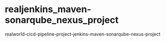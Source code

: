 # realjenkins_maven-sonarqube_nexus_project
realworld-cicd-pipeline-project-jenkins-maven-sonarqube-nexus-project
